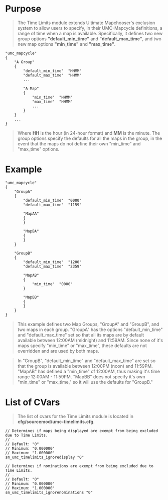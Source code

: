 # Purpose #
> The Time Limits module extends Ultimate Mapchooser's exclusion system to allow users to specify, in their UMC-Mapcycle definitions, a range of time when a map is available. Specifically, it defines two new group options **"default\_min\_time"** and **"default\_max\_time"**, and two new map options **"min\_time"** and **"max\_time"**.
```
"umc_mapcycle"
{
    "A Group"
    {
        "default_min_time"  "HHMM"
        "default_max_time"  "HHMM"
        ...

        "A Map"
        {
            "min_time"  "HHMM"
            "max_time"  "HHMM"
            ...
        }
    }
    ...
}
```
> Where **HH** is the hour (in 24-hour format) and **MM** is the minute. The group options specify the defaults for all the maps in the group, in the event that the maps do not define their own "min\_time" and "max\_time" options.

# Example #
```
"umc_mapcycle"
{
    "GroupA"
    {
        "default_min_time"  "0000"
        "default_max_time"  "1159"

        "MapAA"
        {
        }

        "MapBA"
        {
        }
    }

    "GroupB"
    {
        "default_min_time"  "1200"
        "default_max_time"  "2359"

        "MapAB"
        {
            "min_time"  "0000"
        }

        "MapBB"
        {
        }
    }
}
```
> This example defines two Map Groups, "GroupA" and "GroupB", and two maps in each group.  "GroupA" has the options "default\_min\_time" and "default\_max\_time" set so that all its maps are by default available between 12:00AM (midnight) and 11:59AM. Since none of it's maps specify "min\_time" or "max\_time", these defaults are not overridden and are used by both maps.

> In "GroupB", "default\_min\_time" and "default\_max\_time" are set so that the group is available between 12:00PM (noon) and 11:59PM. "MapAB" has defined a "min\_time" of 12:00AM, thus making it's time range 12:00AM - 11:59PM. "MapBB" does not specify it's own "min\_time" or "max\_time," so it will use the defaults for "GroupB."

# List of CVars #
> The list of cvars for the Time Limits module is located in **cfg/sourcemod/umc-timelimits.cfg**.
```
// Determines if maps being displayed are exempt from being excluded due to Time Limits.
// -
// Default: "0"
// Minimum: "0.000000"
// Maximum: "1.000000"
sm_umc_timelimits_ignoredisplay "0"

// Determines if nominations are exempt from being excluded due to Time Limits.
// -
// Default: "0"
// Minimum: "0.000000"
// Maximum: "1.000000"
sm_umc_timelimits_ignorenominations "0"
```